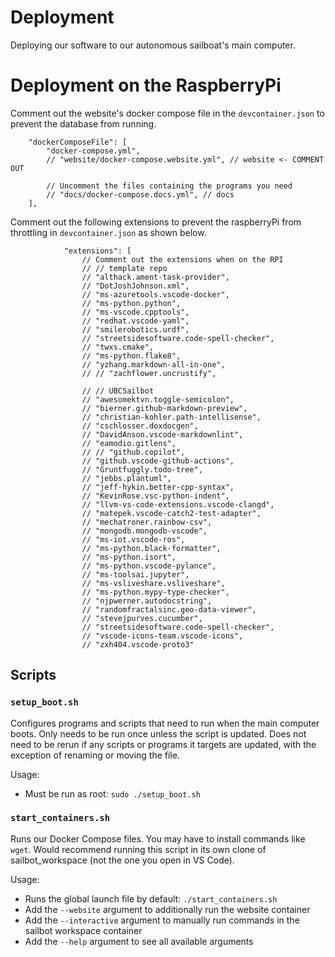 # Deployment

Deploying our software to our autonomous sailboat's main computer.


# Deployment on the RaspberryPi

Comment out the website's docker compose file in the `devcontainer.json` to prevent the database from running.
```
	"dockerComposeFile": [
		"docker-compose.yml",
		// "website/docker-compose.website.yml", // website <- COMMENT OUT

		// Uncomment the files containing the programs you need
		// "docs/docker-compose.docs.yml", // docs
	],
```

Comment out the following extensions to prevent the raspberryPi from throttling in `devcontainer.json` as shown below.

```
			"extensions": [
				// Comment out the extensions when on the RPI
				// // template repo
				// "althack.ament-task-provider",
				// "DotJoshJohnson.xml",
				// "ms-azuretools.vscode-docker",
				// "ms-python.python",
				// "ms-vscode.cpptools",
				// "redhat.vscode-yaml",
				// "smilerobotics.urdf",
				// "streetsidesoftware.code-spell-checker",
				// "twxs.cmake",
				// "ms-python.flake8",
				// "yzhang.markdown-all-in-one",
				// // "zachflower.uncrustify",

				// // UBCSailbot
				// "awesomektvn.toggle-semicolon",
				// "bierner.github-markdown-preview",
				// "christian-kohler.path-intellisense",
				// "cschlosser.doxdocgen",
				// "DavidAnson.vscode-markdownlint",
				// "eamodio.gitlens",
				// // "github.copilot",
				// "github.vscode-github-actions",
				// "Gruntfuggly.todo-tree",
				// "jebbs.plantuml",
				// "jeff-hykin.better-cpp-syntax",
				// "KevinRose.vsc-python-indent",
				// "llvm-vs-code-extensions.vscode-clangd",
				// "matepek.vscode-catch2-test-adapter",
				// "mechatroner.rainbow-csv",
				// "mongodb.mongodb-vscode",
				// "ms-iot.vscode-ros",
				// "ms-python.black-formatter",
				// "ms-python.isort",
				// "ms-python.vscode-pylance",
				// "ms-toolsai.jupyter",
				// "ms-vsliveshare.vsliveshare",
				// "ms-python.mypy-type-checker",
				// "njpwerner.autodocstring",
				// "randomfractalsinc.geo-data-viewer",
				// "stevejpurves.cucumber",
				// "streetsidesoftware.code-spell-checker",
				// "vscode-icons-team.vscode-icons",
				// "zxh404.vscode-proto3"
```

## Scripts

### `setup_boot.sh`

Configures programs and scripts that need to run when the main computer boots. Only needs to be run once unless the
script is updated. Does not need to be rerun if any scripts or programs it targets are updated, with the exception of
renaming or moving the file.

Usage:

- Must be run as root: `sudo ./setup_boot.sh`

### `start_containers.sh`

Runs our Docker Compose files. You may have to install commands like `wget`.
Would recommend running this script in its own clone of sailbot_workspace (not the one you open in VS Code).

Usage:

- Runs the global launch file by default: `./start_containers.sh`
- Add the `--website` argument to additionally run the website container
- Add the `--interactive` argument to manually run commands in the sailbot workspace container
- Add the `--help` argument to see all available arguments
